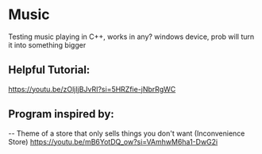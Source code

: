 # Music
Testing music playing in C++, works in any? windows device, prob will turn it into something bigger

## Helpful Tutorial:
https://youtu.be/zOljIjBJvRI?si=5HRZfie-jNbrRgWC

## Program inspired by:
-- Theme of a store that only sells things you don't want (Inconvenience Store)
https://youtu.be/mB6YotDQ_ow?si=VAmhwM6ha1-DwG2i
